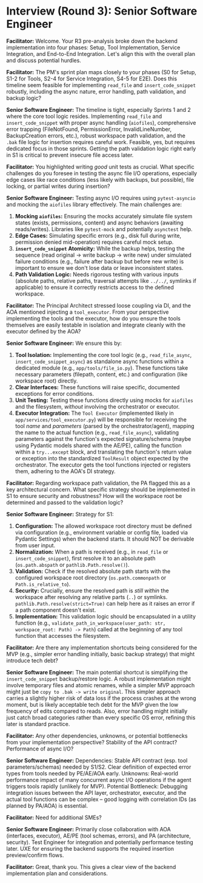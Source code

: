 # Interview (Round 3): Senior Software Engineer

**Facilitator:** Welcome. Your R3 pre-analysis broke down the backend implementation into four phases: Setup, Tool Implementation, Service Integration, and End-to-End Integration. Let's align this with the overall plan and discuss potential hurdles.

**Facilitator:** The PM's sprint plan maps closely to your phases (S0 for Setup, S1-2 for Tools, S2-4 for Service Integration, S4-5 for E2E). Does this timeline seem feasible for implementing `read_file` and `insert_code_snippet` robustly, including the async nature, error handling, path validation, and backup logic?

**Senior Software Engineer:** The timeline is tight, especially Sprints 1 and 2 where the core tool logic resides. Implementing `read_file` and `insert_code_snippet` with proper async handling (`aiofiles`), comprehensive error trapping (FileNotFound, PermissionError, InvalidLineNumber, BackupCreation errors, etc.), robust workspace path validation, and the `.bak` file logic for insertion requires careful work. Feasible, yes, but requires dedicated focus in those sprints. Getting the path validation logic right early in S1 is critical to prevent insecure file access later.

**Facilitator:** You highlighted writing *good* unit tests as crucial. What specific challenges do you foresee in testing the async file I/O operations, especially edge cases like race conditions (less likely with backups, but possible), file locking, or partial writes during insertion?

**Senior Software Engineer:** Testing async I/O requires using `pytest-asyncio` and mocking the `aiofiles` library effectively. The main challenges are:
1.  **Mocking `aiofiles`:** Ensuring the mocks accurately simulate file system states (exists, permissions, content) and async behaviors (awaiting reads/writes). Libraries like `pytest-mock` and potentially `asynctest` help.
2.  **Edge Cases:** Simulating specific errors (e.g., disk full during write, permission denied mid-operation) requires careful mock setup.
3.  **`insert_code_snippet` Atomicity:** While the backup helps, testing the sequence (read original -> write backup -> write new) under simulated failure conditions (e.g., failure after backup but before new write) is important to ensure we don't lose data or leave inconsistent states.
4.  **Path Validation Logic:** Needs rigorous testing with various inputs (absolute paths, relative paths, traversal attempts like `../../`, symlinks if applicable) to ensure it correctly restricts access to the defined workspace.

**Facilitator:** The Principal Architect stressed loose coupling via DI, and the AOA mentioned injecting a `tool_executor`. From your perspective implementing the tools and the executor, how do you ensure the tools themselves are easily testable in isolation and integrate cleanly with the executor defined by the AOA?

**Senior Software Engineer:** We ensure this by:
1.  **Tool Isolation:** Implementing the core tool logic (e.g., `read_file_async`, `insert_code_snippet_async`) as standalone async functions within a dedicated module (e.g., `app/tools/file_io.py`). These functions take necessary parameters (filepath, content, etc.) and configuration (like workspace root) directly.
2.  **Clear Interfaces:** These functions will raise specific, documented exceptions for error conditions.
3.  **Unit Testing:** Testing these functions directly using mocks for `aiofiles` and the filesystem, *without* involving the orchestrator or executor.
4.  **Executor Integration:** The `Tool Executor` (implemented likely in `app/services/tool_executor.py`) will be responsible for receiving the tool *name* and *parameters* (parsed by the orchestrator/agent), mapping the name to the actual function (e.g., `read_file_async`), validating parameters against the function's expected signature/schema (maybe using Pydantic models shared with the AE/PE), calling the function within a `try...except` block, and translating the function's return value or exception into the standardized `ToolResult` object expected by the orchestrator. The executor gets the tool functions injected or registers them, adhering to the AOA's DI strategy.

**Facilitator:** Regarding workspace path validation, the PA flagged this as a key architectural concern. What specific strategy should be implemented in S1 to ensure security and robustness? How will the workspace root be determined and passed to the validation logic?

**Senior Software Engineer:** Strategy for S1:
1.  **Configuration:** The allowed workspace root directory must be defined via configuration (e.g., environment variable or config file, loaded via Pydantic Settings) when the backend starts. It should NOT be derivable from user input.
2.  **Normalization:** When a path is received (e.g., in `read_file` or `insert_code_snippet`), first resolve it to an absolute path (`os.path.abspath` or `pathlib.Path.resolve()`).
3.  **Validation:** Check if the resolved absolute path starts with the configured workspace root directory (`os.path.commonpath` or `Path.is_relative_to`).
4.  **Security:** Crucially, ensure the resolved path is *still within* the workspace after resolving any relative parts (`..`) or symlinks. `pathlib.Path.resolve(strict=True)` can help here as it raises an error if a path component doesn't exist.
5.  **Implementation:** This validation logic should be encapsulated in a utility function (e.g., `validate_path_in_workspace(user_path: str, workspace_root: Path) -> Path`) called at the beginning of any tool function that accesses the filesystem.

**Facilitator:** Are there any implementation shortcuts being considered for the MVP (e.g., simpler error handling initially, basic backup strategy) that might introduce tech debt?

**Senior Software Engineer:** The main potential shortcut is simplifying the `insert_code_snippet` backup/restore logic. A robust implementation might involve temporary files and atomic renames, while a simpler MVP approach might just be `copy to .bak -> write original`. This simpler approach carries a slightly higher risk of data loss if the process crashes at the wrong moment, but is likely acceptable tech debt for the MVP given the low frequency of edits compared to reads. Also, error handling might initially just catch broad categories rather than every specific OS error, refining this later is standard practice.

**Facilitator:** Any other dependencies, unknowns, or potential bottlenecks from your implementation perspective? Stability of the API contract? Performance of async I/O?

**Senior Software Engineer:** Dependencies: Stable API contract (esp. tool parameters/schemas) needed by S1/S2. Clear definition of expected error types from tools needed by PE/AE/AOA early. Unknowns: Real-world performance impact of many concurrent async I/O operations if the agent triggers tools rapidly (unlikely for MVP). Potential Bottleneck: Debugging integration issues between the API layer, orchestrator, executor, and the actual tool functions can be complex – good logging with correlation IDs (as planned by PA/AOA) is essential.

**Facilitator:** Need for additional SMEs?

**Senior Software Engineer:** Primarily close collaboration with AOA (interfaces, executor), AE/PE (tool schemas, errors), and PA (architecture, security). Test Engineer for integration and potentially performance testing later. UXE for ensuring the backend supports the required insertion preview/confirm flows.

**Facilitator:** Great, thank you. This gives a clear view of the backend implementation plan and considerations. 